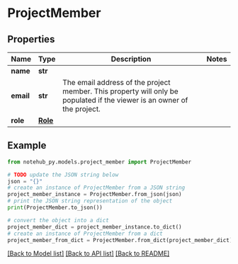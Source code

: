 # ProjectMember

## Properties

| Name      | Type                | Description                                                                                                             | Notes |
| --------- | ------------------- | ----------------------------------------------------------------------------------------------------------------------- | ----- |
| **name**  | **str**             |                                                                                                                         |
| **email** | **str**             | The email address of the project member. This property will only be populated if the viewer is an owner of the project. |
| **role**  | [**Role**](Role.md) |                                                                                                                         |

## Example

```python
from notehub_py.models.project_member import ProjectMember

# TODO update the JSON string below
json = "{}"
# create an instance of ProjectMember from a JSON string
project_member_instance = ProjectMember.from_json(json)
# print the JSON string representation of the object
print(ProjectMember.to_json())

# convert the object into a dict
project_member_dict = project_member_instance.to_dict()
# create an instance of ProjectMember from a dict
project_member_from_dict = ProjectMember.from_dict(project_member_dict)
```

[[Back to Model list]](../README.md#documentation-for-models) [[Back to API list]](../README.md#documentation-for-api-endpoints) [[Back to README]](../README.md)
